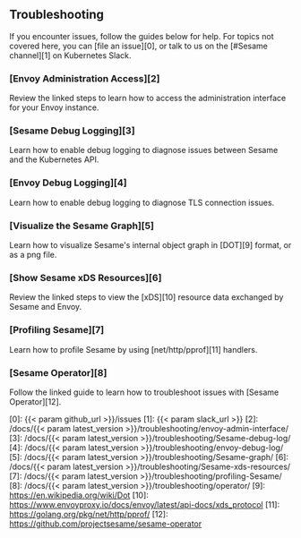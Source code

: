 ## Troubleshooting

If you encounter issues, follow the guides below for help. For topics not covered here, you can [file an issue][0], or talk to us on the [#Sesame channel][1] on Kubernetes Slack.

### [Envoy Administration Access][2]
Review the linked steps to learn how to access the administration interface for your Envoy instance.

### [Sesame Debug Logging][3]
Learn how to enable debug logging to diagnose issues between Sesame and the Kubernetes API.

### [Envoy Debug Logging][4]
Learn how to enable debug logging to diagnose TLS connection issues.

### [Visualize the Sesame Graph][5]
Learn how to visualize Sesame's internal object graph in [DOT][9] format, or as a png file.

### [Show Sesame xDS Resources][6]
Review the linked steps to view the [xDS][10] resource data exchanged by Sesame and Envoy.

### [Profiling Sesame][7]
Learn how to profile Sesame by using [net/http/pprof][11] handlers. 

### [Sesame Operator][8]
Follow the linked guide to learn how to troubleshoot issues with [Sesame Operator][12].

[0]: {{< param github_url >}}/issues
[1]: {{< param slack_url >}}
[2]: /docs/{{< param latest_version >}}/troubleshooting/envoy-admin-interface/
[3]: /docs/{{< param latest_version >}}/troubleshooting/Sesame-debug-log/
[4]: /docs/{{< param latest_version >}}/troubleshooting/envoy-debug-log/
[5]: /docs/{{< param latest_version >}}/troubleshooting/Sesame-graph/
[6]: /docs/{{< param latest_version >}}/troubleshooting/Sesame-xds-resources/
[7]: /docs/{{< param latest_version >}}/troubleshooting/profiling-Sesame/
[8]: /docs/{{< param latest_version >}}/troubleshooting/operator/
[9]: https://en.wikipedia.org/wiki/Dot
[10]: https://www.envoyproxy.io/docs/envoy/latest/api-docs/xds_protocol
[11]: https://golang.org/pkg/net/http/pprof/
[12]: https://github.com/projectsesame/sesame-operator
